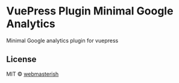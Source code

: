 # VuePress Plugin Minimal Google Analytics

Minimal Google analytics plugin for vuepress

## License

MIT © [webmasterish](https://webmasterish.com)
